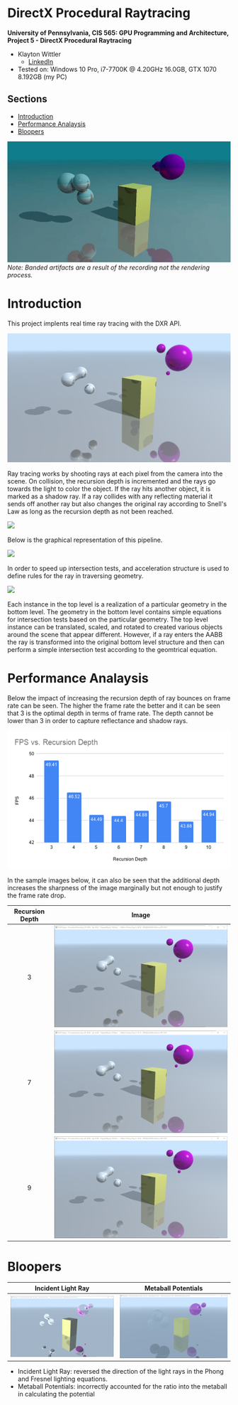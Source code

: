 # DirectX Procedural Raytracing

**University of Pennsylvania, CIS 565: GPU Programming and Architecture,
Project 5 - DirectX Procedural Raytracing**

* Klayton Wittler
    * [LinkedIn](https://www.linkedin.com/in/klayton-wittler/)
* Tested on: Windows 10 Pro, i7-7700K @ 4.20GHz 16.0GB, GTX 1070 8.192GB (my PC)

## Sections

* [Introduction](#introduction)
* [Performance Analaysis](#performance-analysis)
* [Bloopers](#bloopers)

![](images/demo.gif)
*Note: Banded artifacts are a result of the recording not the rendering process.*

# Introduction

This project implents real time ray tracing with the DXR API.

![](images/finalRender.png)

Ray tracing works by shooting rays at each pixel from the camera into the scene. On collision, the recursion depth is incremented and the rays go towards the light to color the object. If the ray hits another object, it is marked as a shadow ray. If a ray collides with any reflecting material it sends off another ray but also changes the original ray according to Snell's Law as long as the recursion depth as not been reached.

![](images/raytrace.jpg)

Below is the graphical representation of this pipeline.

![](images/pipeline.png)

In order to speed up intersection tests, and acceleration structure is used to define rules for the ray in traversing geometry. 

![](images/accel.png)

Each instance in the top level is a realization of a particular geometry in the bottom level. The geometry in the bottom level contains simple equations for intersection tests based on the particular geometry. The top level instance can be translated, scaled, and rotated to created various objects around the scene that appear different. However, if a ray enters the AABB the ray is transformed into the original bottom level structure and then can perform a simple intersection test according to the geomtrical equation.

# Performance Analaysis

Below the impact of increasing the recursion depth of ray bounces on frame rate can be seen. The higher the frame rate the better and it can be seen that 3 is the optimal depth in terms of frame rate. The depth cannot be lower than 3 in order to capture reflectance and shadow rays.

![](images/FPS_RecursionDepth.png)

In the sample images below, it can also be seen that the additional depth increases the sharpness of the image marginally but not enough to justify the frame rate drop.

Recursion Depth | Image
:-------------------------:|:-------------------------:
3 |![](images/recursionDepth3.png)
7 | ![](images/recursionDepth7.png)
9 | ![](images/recursionDepth9.png)

# Bloopers

Incident Light Ray | Metaball Potentials
:-------------------------:|:-------------------------:
![](images/invertLight.png)| ![](images/potentialFieldRatio.png)

* Incident Light Ray: reversed the direction of the light rays in the Phong and Fresnel lighting equations.
* Metaball Potentials: incorrectly accounted for the ratio into the metaball in calculating the potential
